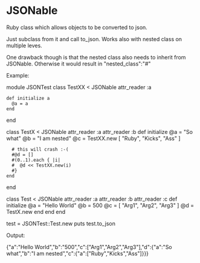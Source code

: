 JSONable
========

Ruby class which allows objects to be converted to json. 

Just subclass from it and call to_json. Works also with nested class on multiple leves.

One drawback though is that the nested class also needs to inherit from JSONable. Otherwise it would result in "nested_class":"#"

Example: 

module JSONTest
  class TestXX < JSONable
    attr_reader :a

    def initialize a
      @a = a
    end
  end

  class TestX < JSONable
    attr_reader :a
    attr_reader :b
    def initialize
      @a = "So what"
      @b = "I am nested"
      @c = TestXX.new [
        "Ruby",
        "Kicks",
        "Ass"
      ]

      # this will crash :-(
      #@d = [] 
      #(0..1).each { |i|
      #  @d << TestXX.new(i)
      #}
    end
  end

  class Test < JSONable
    attr_reader :a
    attr_reader :b
    attr_reader :c
    def initialize
      @a = "Hello World"
      @b = 500
      @c = [
        "Arg1",
        "Arg2",
        "Arg3"
      ]
      @d = TestX.new
    end
  end
end

test = JSONTest::Test.new
puts test.to_json

Output:

{"a":"Hello World","b":"500","c":["Arg1","Arg2","Arg3"],"d":{"a":"So what","b":"I am nested","c":{"a":["Ruby","Kicks","Ass"]}}}
